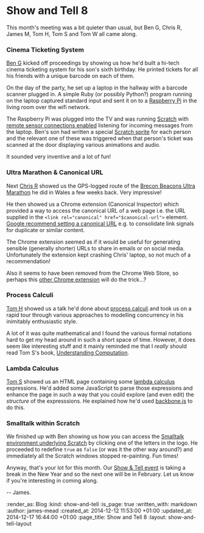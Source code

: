 Show and Tell 8
===============

This month's meeting was a bit quieter than usual, but Ben G, Chris R, James M, Tom H, Tom S and Tom W all came along.

### Cinema Ticketing System

[Ben G][] kicked off proceedings by showing us how he'd built a hi-tech cinema ticketing system for his son's sixth birthday. He printed tickets for all his friends with a unique barcode on each of them.

On the day of the party, he set up a laptop in the hallway with a barcode scanner plugged in. A simple Ruby (or possibly Python?) program running on the laptop captured standard input and sent it on to a [Raspberry Pi][] in the living room over the wifi network.

The Raspberry Pi was plugged into the TV and was running [Scratch][] with [remote sensor connections enabled][] listening for incoming messages from the laptop. Ben's son had written a special [Scratch sprite][] for each person and the relevant one of these was triggered when that person's ticket was scanned at the door displaying various animations and audio.

It sounded very inventive and a lot of fun!

### Ultra Marathon & Canonical URL

Next [Chris R][] showed us the GPS-logged route of the [Brecon Beacons Ultra Marathon][] he did in Wales a few weeks back. Very impressive!

He then showed us a Chrome extension (Canonical Inspector) which provided a way to access the canonical URL of a web page i.e. the URL supplied in the `<link rel="canonical" href="$canonical-url">` element. [Google recommend setting a canonical URL][] e.g. to consolidate link signals for duplicate or similar content.

The Chrome extension seemed as if it would be useful for generating sensible (generally shorter) URLs to share in emails or on social media. Unfortunately the extension kept crashing Chris' laptop, so not much of a recommendation!

Also it seems to have been removed from the Chrome Web Store, so perhaps this [other Chrome extension][] will do the trick...?

### Process Calculi

[Tom H][] showed us a talk he'd done about [process calculi][] and took us on a rapid tour through various approaches to modelling concurrency in his inimitably enthusiastic style.

A lot of it was quite mathematical and I found the various formal notations hard to get my head around in such a short space of time. However, it does seem like interesting stuff and it mainly reminded me that I _really_ should read Tom S's book, [Understanding Computation][].

### Lambda Calculus

[Tom S][] showed us an HTML page containing some [lambda calculus][] expressions. He'd added some JavaScript to parse those expressions and enhance the page in such a way that you could explore (and even edit) the _structure_ of the expresssions. He explained how he'd used [backbone.js][] to do this.

### Smalltalk within Scratch

We finished up with Ben showing us how you can access the [Smalltalk environment underlying Scratch][] by clicking one of the letters in the logo. He proceeded to redefine `true` as `false` (or was it the other way around?) and immediately all the Scratch windows stopped re-painting. Fun times!

Anyway, that's your lot for this month. Our [Show & Tell event][] is taking a break in the New Year and so the next one will be in February. Let us know if you're interesting in coming along.

-- James.


[Brecon Beacons Ultra Marathon]: http://www.beaconsultra.com/
[Raspberry Pi]: http://www.raspberrypi.org/
[LRUG]: http://scratch.mit.edu/
[remote sensor connections enabled]: http://wiki.scratch.mit.edu/wiki/Remote_Sensor_Connections
[Scratch]: http://scratch.mit.edu/
[Scratch sprite]: http://wiki.scratch.mit.edu/wiki/Sprite
[Smalltalk environment underlying Scratch]: http://wiki.scratch.mit.edu/wiki/System_Browser
[process calculi]: http://en.wikipedia.org/wiki/Process_calculus
[Understanding Computation]: http://codon.com/computation-book
[Google recommend setting a canonical URL]: https://support.google.com/webmasters/answer/139066?hl=en
[other Chrome extension]: https://chrome.google.com/webstore/detail/canonical/dcckfeohihhlbeobohobibjbdobjbhbo?hl=en
[Tom H]: http://www.thattommyhall.com/
[Ben G]: https://twitter.com/beng
[Chris R]: /chris-roos
[Show & Tell event]: /show-and-tell-events
[Tom S]: http://codon.com/
[backbone.js]: http://backbonejs.org/
[lambda calculus]: http://en.wikipedia.org/wiki/Lambda_calculus

:render_as: Blog
:kind: show-and-tell
:is_page: true
:written_with: markdown
:author: james-mead
:created_at: 2014-12-12 11:53:00 +01:00
:updated_at: 2014-12-17 16:44:00 +01:00
:page_title: Show and Tell 8
:layout: show-and-tell-layout
